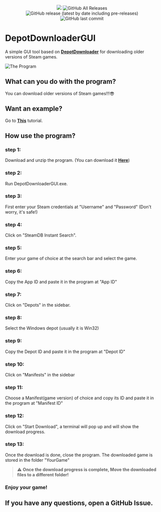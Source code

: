 <p align="center">
  <img src="https://img.shields.io/badge/Status-Beta-green" />
  <img alt="GitHub All Releases" src="https://img.shields.io/github/downloads/mmvanheusden/DepotDownloaderGUI/total?label=Downloads">
  <img alt="GitHub release (latest by date including pre-releases)" src="https://img.shields.io/github/v/release/mmvanheusden/DepotDownloaderGUI?include_prereleases">
  <img alt="GitHub last commit" src="https://img.shields.io/github/last-commit/mmvanheusden/DepotDownloaderGUI">
</p>

# DepotDownloaderGUI

A simple GUI tool based on [**DepotDownloader**][depotdownloader] for downloading older versions of Steam games.

![The Program](https://raw.githubusercontent.com/mmvanheusden/DepotDownloaderGUI/main/src/readme.md/hero.png "The Program")

## What can you do with the program?
You can download older versions of Steam games!!!:sunglasses:

## Want an example?
Go to [**This**][subnauticawiki] tutorial.

## How use the program?

### step 1:
Download and unzip the program. (You can download it [**Here**][latest])
### step 2:
Run DepotDownloaderGUI.exe.
### step 3:
First enter your Steam credentials at "Username" and "Password" (Don't worry, it's safe!)
### step 4:
Click on "SteamDB Instant Search".
### step 5:
Enter your game of choice at the search bar and select the game.
### step 6:
Copy the App ID and paste it in the program at "App ID"
### step 7:
Click on "Depots" in the sidebar.
### step 8:
Select the Windows depot (usually it is Win32)
### step 9:
Copy the Depot ID and paste it in the program at "Depot ID"
### step 10:
Click on "Manifests" in the sidebar
### step 11:
Choose a Manifest(game version) of choice and copy its ID and paste it in the program at "Manifest ID"
### step 12:
Click on "Start Download", a terminal will pop up and will show the download progress.
### step 13:
Once the download is done, close the program.
The downloaded game is stored in the folder "YourGame"
> :warning: **Once the download progress is complete, Move the downloaded files to a different folder!**
### Enjoy your game!


## If you have any questions, open a GitHub Issue.


[latest]: https://github.com/mmvanheusden/DepotDownloaderGUI/releases/latest
[steamdb]: https://steamdb.info/
[depotdownloader]: https://github.com/SteamRE/DepotDownloader
[subnauticawiki]: https://github.com/mmvanheusden/DepotDownloaderGUI/wiki/How-to-Download-older-versions-of-Subnautica
